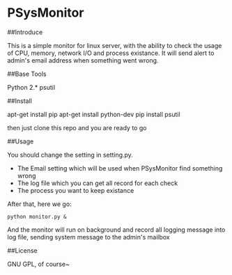 PSysMonitor
=================================================

##Introduce

This is a simple monitor for linux server, with the ability to check the usage of CPU, memory, network I/O and process existance. It will send alert to admin's email address when something went wrong.

##Base Tools

Python 2.\*
psutil

##Install

apt-get install pip
apt-get install python-dev
pip install psutil

then just clone this repo and you are ready to go

##Usage

You should change the setting in setting.py.

* The Email setting which will be used when PSysMonitor find something wrong
* The log file which you can get all record for each check
* The process you want to keep existance

After that, here we go:

<code>python monitor.py &</code>

And the monitor will run on background and record all logging message into log file, sending system message to  the admin's mailbox

##License

GNU GPL, of course~





